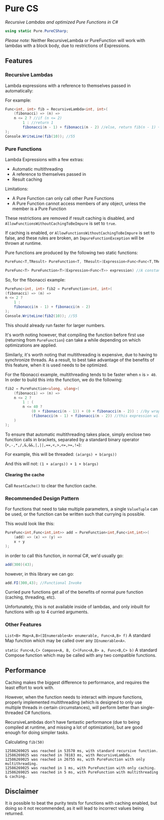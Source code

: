 # Pure CS
*Recursive Lambdas and optimized Pure Functions in C#*

```cs
using static Pure.PureCSharp;
```

*Please note:*
Neither RecursiveLambda or PureFunction will work with lambdas with a block body, due to restrictions of Expressions.

## Features

### Recursive Lambdas

Lambda expressions with a reference to themselves passed in automatically:

For example:
```cs
Func<int, int> fib = RecursiveLambda<int, int>(
    (fibonacci) => (n) => 
    n <= 2 ? //if (n <= 2)
        1 : //return 1
        fibonacci(n - 1) + fibonacci(n - 2) //else, return fib(n - 1) + fib(n - 2)
);
Console.WriteLine(fib(10)); //55
```

### Pure Functions

Lambda Expressions with a few extras:
* Automatic multithreading
* A reference to themselves passed in
* Result caching

Limitations:
* A Pure Function can only call other Pure Functions
* A Pure Function cannot access members of any object, unless the member is a Pure Function

These restrictions are removed if result caching is disabled, and `AllowFunctionsWithoutCachingToBeImpure` is set to `true`.

If caching is enabled, or `AllowFunctionsWithoutCachingToBeImpure` is set to false, and these rules are broken, an `ImpureFunctionException` will be thrown at runtime.

Pure functions are produced by the following two static functions:

```cs
PureFunc<T,TResult> PureFunction<T, TResult>(Expression<Func<Func<T,TResult>, Func<T,TResult>>> ex, bool caching = true, bool threaded = true) //A function, which takes a parameter

PureFunc<T> PureFunction<T>(Expression<Func<T>> expression) //A constant
```

So, for the fibonacci example:

```cs
PureFunc<int, int> fib2 = PureFunction<int, int>(
(fibonacci) => (n) => 
n <= 2 ? 
    1 : 
    fibonacci(n - 1) + fibonacci(n - 2)
);
Console.WriteLine(fib2(10)); //55
```

This should already run faster for larger numbers.

It's worth noting however, that compiling the function before first use (returning from `PureFunction`) can take a while depending on which optimizations are applied.

Similarly, it's worth noting that multithreading is expensive, due to having to synchronize threads. As a result, to best take advantage of the benefits of this feature, when it is used needs to be optimized.

For the fibonacci example, multithreading tends to be faster when `n` is `> 40`. In order to build this into the function, we do the following:

```cs
fib2 = PureFunction<ulong, ulong>(
    (fibonacci) => (n) => 
    n <= 2 ? 
        1 : (
        n <= 40 ? 
            (0 + fibonacci(n - 1)) + (0 + fibonacci(n - 2)) : //by wraping our two function calls in brackets, and performing a useless operation, we prevent this expression from being threaded
            (fibonacci(n - 1) + fibonacci(n - 2)) //this expression will still be threaded
    )
);
```

To ensure that automatic multithreading takes place, simply enclose two function calls in brackets, separated by a standard binary operator (`+,-,*,/,&,&&,|,||,==,<,>,<=,>=,!=`):

For example, this will be threaded:
`(a(args) + b(args))`

And this will not:
`(1 + a(args)) + 1 + b(args)`

#### Clearing the cache

Call `ResetCache()` to clear the function cache.

### Recommended Design Pattern

For functions that need to take multiple parameters, a single `ValueTuple` can be used, or the function can be written such that currying is possible.

This would look like this:
```cs
PureFunc<int,Func<int,int>> add = PureFunction<int,Func<int,int>>(
    (add) => (x) => (y) =>
    x + y
);
```

in order to call this function, in normal C#, we'd usually go:

```cs
add(300)(43);
```

however, in this library we can go:

```cs
add.FI(300,43); //Functional Invoke
```

Curried pure functions get all of the benefits of normal pure function (caching, threading, etc).

Unfortunately, this is not available inside of lambdas, and only inbuilt for functions with up to 4 curried arguments.

### Other Features

`List<B> Map<A,B>(IEnumerable<A> enumerable, Func<A,B> f)`
A standard Map function which may be called over any `IEnumerable<A>`.

`static Func<A,C> Compose<A, B, C>(Func<A,B> a, Func<B,C> b)`
A standard Compose function which may be called with any two compatible functions.

## Performance

Caching makes the biggest difference to performance, and requires the least effort to work with.

However, when the function needs to interact with impure functions, properly implemented multithreading (which is designed to only use multiple threads in certain circumstances), will perform better than single-threaded C# functions.

RecursiveLambdas don't have fantastic performance (due to being compiled at runtime, and missing a lot of optimization), but are good enough for doing simpler tasks.

Calculating `fib(50)`
```
12586269025 was reached in 53570 ms, with standard recursive function.
12586269025 was reached in 78183 ms, with RecursiveLambda.
12586269025 was reached in 26755 ms, with PureFunction with only multithreading.
12586269025 was reached in 1 ms, with PureFunction with only caching.
12586269025 was reached in 5 ms, with PureFunction with multithreading & caching.
```

## Disclaimer
It *is* possible to beat the purity tests for functions with caching enabled, but doing so it not recommended, as it will lead to incorrect values being returned.